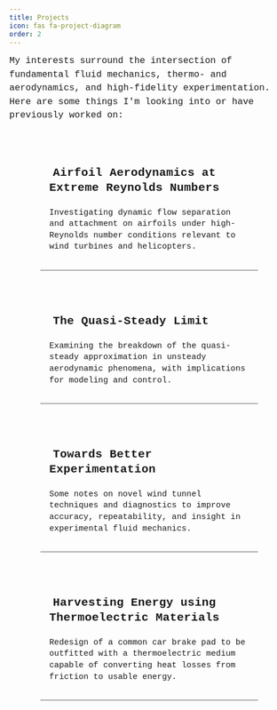 ```yaml
---
title: Projects
icon: fas fa-project-diagram
order: 2
---
```


<!-- Load Fira Mono font (MATLAB-style) -->
<link href="https://fonts.googleapis.com/css2?family=Fira+Mono&display=swap" rel="stylesheet">

<!-- Custom Glow + Tighter Spacing -->
<style>
  body {
    font-family: 'Fira Mono', 'Courier New', Courier, monospace;
  }

  .project-icon {
    display: inline-block;
    transition: transform 0.3s ease-in-out, color 0.3s ease;
    margin-right: 0.4rem;
    color: #555;
  }

  .project-card {
    background: transparent;
    border-bottom: 2px solid #aaa;
    padding: 1rem;
    transition: all 0.4s ease-in-out;
    box-shadow: none;
  }

  /* CARD 1 - Burnt Orange */
  .card-1:hover {
    transform: translateY(-4px);
    border-bottom: 2px solid #e2725b;
    background-color: rgba(255, 255, 255, 0.03);
    box-shadow: 0 4px 18px rgba(226, 114, 91, 0.25);
  }
  .card-1:hover .project-icon {
    transform: rotate(6deg);
    color: #e2725b;
  }

  /* CARD 2 - Teal */
  .card-2:hover {
    transform: translateY(-4px);
    border-bottom: 2px solid #3aa6b9;
    background-color: rgba(255, 255, 255, 0.03);
    box-shadow: 0 4px 18px rgba(58, 166, 185, 0.25);
  }
  .card-2:hover .project-icon {
    transform: rotate(6deg);
    color: #3aa6b9;
  }

  /* CARD 3 - Purple */
  .card-3:hover {
    transform: translateY(-4px);
    border-bottom: 2px solid #a86cc1;
    background-color: rgba(255, 255, 255, 0.03);
    box-shadow: 0 4px 18px rgba(168, 108, 193, 0.25);
  }
  .card-3:hover .project-icon {
    transform: rotate(6deg);
    color: #a86cc1;
  }

  /* CARD 4 - Yellow */
  .card-4:hover {
    transform: translateY(-4px);
    border-bottom: 2px solid #f5d76e;
    background-color: rgba(255, 255, 255, 0.03);
    box-shadow: 0 4px 18px rgba(245, 215, 110, 0.35);
  }
  .card-4:hover .project-icon {
    transform: rotate(6deg);
    color: #f5d76e;
  }
</style>

<!-- Intro Text -->
<div style="font-family: 'Fira Mono', 'Courier New', Courier, monospace; font-size: 1.02rem; line-height: 1.5; margin-bottom: 2rem;">
  My interests surround the intersection of fundamental fluid mechanics, thermo- and aerodynamics, and high-fidelity experimentation. Here are some things I'm looking into or have previously worked on:
</div>

<!-- Project Cards Container -->
<div style="display: flex; flex-wrap: wrap; gap: 2rem; justify-content: center; align-items: flex-start;">

  <!-- CARD 1 -->
  <div class="project-card card-1" style="flex: 1 1 320px; max-width: 360px;">
    <h3 style="font-size: 1.3rem; font-family: 'Fira Mono', 'Courier New', Courier, monospace; letter-spacing: 0.3px; line-height: 1.3;">
      <i class="fas fa-plane project-icon"></i><strong>Airfoil Aerodynamics at Extreme Reynolds Numbers</strong>
    </h3>
    <p style="font-size: 0.92rem; line-height: 1.4; font-family: 'Fira Mono', 'Courier New', Courier, monospace;">
      Investigating dynamic flow separation and attachment on airfoils under high-Reynolds number conditions relevant to wind turbines and helicopters.
    </p>
  </div>

  <!-- CARD 2 -->
  <div class="project-card card-2" style="flex: 1 1 320px; max-width: 360px;">
    <h3 style="font-size: 1.3rem; font-family: 'Fira Mono', 'Courier New', Courier, monospace; letter-spacing: 0.3px; line-height: 1.3;">
      <i class="fas fa-wave-square project-icon"></i><strong>The Quasi-Steady Limit</strong>
    </h3>
    <p style="font-size: 0.92rem; line-height: 1.4; font-family: 'Fira Mono', 'Courier New', Courier, monospace;">
      Examining the breakdown of the quasi-steady approximation in unsteady aerodynamic phenomena, with implications for modeling and control.
    </p>
  </div>

  <!-- CARD 3 -->
  <div class="project-card card-3" style="flex: 1 1 320px; max-width: 360px;">
    <h3 style="font-size: 1.3rem; font-family: 'Fira Mono', 'Courier New', Courier, monospace; letter-spacing: 0.3px; line-height: 1.3;">
      <i class="fas fa-tools project-icon"></i><strong>Towards Better Experimentation</strong>
    </h3>
    <p style="font-size: 0.92rem; line-height: 1.4; font-family: 'Fira Mono', 'Courier New', Courier, monospace;">
      Some notes on novel wind tunnel techniques and diagnostics to improve accuracy, repeatability, and insight in experimental fluid mechanics.
    </p>
  </div>

<!-- CARD 4 -->
  <div class="project-card card-4" style="flex: 1 1 320px; max-width: 360px;">
    <h3 style="font-size: 1.3rem; font-family: 'Fira Mono', 'Courier New', Courier, monospace; letter-spacing: 0.3px; line-height: 1.3;">
      <i class="fas fa-battery-full project-icon"></i><strong>Harvesting Energy using Thermoelectric Materials</strong>
    </h3>
    <p style="font-size: 0.92rem; line-height: 1.4; font-family: 'Fira Mono', 'Courier New', Courier, monospace;">
      Redesign of a common car brake pad to be outfitted with a thermoelectric medium capable of converting heat losses from friction to usable energy. 
    </p>
  </div>

</div>
